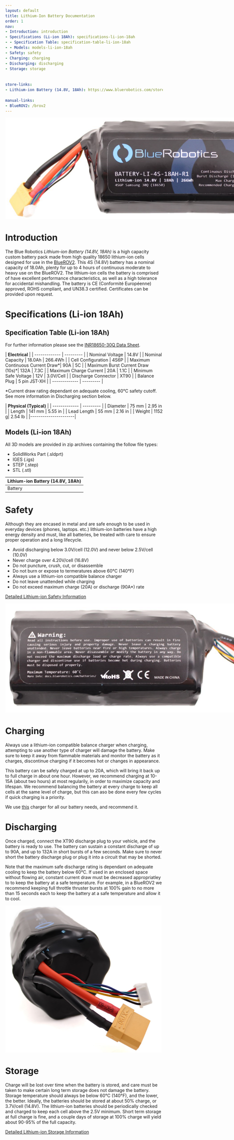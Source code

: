```yaml
---
layout: default
title: Lithium-Ion Battery Documentation
order: 1
nav:
- Introduction: introduction
- Specifications (Li-ion 18Ah): specifications-li-ion-18ah
- - Specification Table: specification-table-li-ion-18ah
- - Models: models-li-ion-18ah
- Safety: safety
- Charging: charging
- Discharging: discharging
- Storage: storage


store-links:
- Lithium-ion Battery (14.8V, 18Ah): https://www.bluerobotics.com/store/electronics/batteries/battery-li-4s-18ah-r1/

manual-links:
- BlueROV2: /brov2
---
```


<img src="/batteries/cad/BL4-1-crop.PNG" class="img-responsive" style="max-width:900px"  />

# Introduction

The Blue Robotics <em>Lithium-ion Battery (14.8V, 18Ah)</em> is a high capacity custom battery pack made from high quality 18650 lithium-ion cells designed for use in the [BlueROV2](https://www.bluerobotics.com/store/rov/bluerov2/). This 4S (14.8V) battery has a nominal capacity of 18.0Ah, plenty for up to 4 hours of continuous moderate to heavy use on the BlueROV2. The lithium-ion cells the battery is comprised of have excellent performance characteristics, as well as a high tolerance for accidental mishandling. The battery is CE (Conformité Européenne) approved, ROHS compliant, and UN38.3 certified. Certificates can be provided upon request.

# Specifications (Li-ion 18Ah)

## Specification Table (Li-ion 18Ah)

For further information please see the [INR18650-30Q Data Sheet](https://eu.nkon.nl/sk/k/30q.pdf).

|      **Electrical**       |
| ------------- | --------- |
| Nominal Voltage | 14.8V |
| Nominal Capacity | 18.0Ah | 266.4Wh |
| Cell Configuration | 4S6P |
| Maximum Continuous Current Draw*| 90A | 5C |
| Maximum Burst Current Draw (10s)*| 132A | 7.3C |
| Maximum Charge Current | 20A | 1.1C |
| Minimum Safe Voltage | 12V | 3.0V/Cell |
| Discharge Connector | XT90 |
| Balance Plug | 5 pin JST-XH |
| ------------- | --------- |

*Current draw rating dependant on adequate cooling, 60°C safety cutoff. See more information in Discharging section below.

|  **Physical (Typical)**  |
| ------------- | --------- |
| Diameter | 75 mm | 2.95 in |
| Length | 141 mm | 5.55 in |
| Lead Length | 55 mm | 2.16 in |
| Weight | 1152 g| 2.54 lb |
|----------------------|

## Models (Li-ion 18Ah)

All 3D models are provided in zip archives containing the follow file types:

- SolidWorks Part (.sldprt)
- IGES (.igs) 
- STEP (.step)
- STL (.stl)

|		**Lithium-ion Battery (14.8V, 18Ah)**																						|
| --------------------------------------------------------------------------------------------- |
| Battery | [BATTERY-LI-4S-18AH-R1.zip](cad/BATTERY-LI-4S-18AH-R1.zip) |

# Safety

Although they are encased in metal and are safe enough to be used in everyday devices (phones, laptops. etc.) lithium-ion batteries have a high energy density and must, like all batteries, be treated with care to ensure proper operation and a long lifecycle.

* Avoid discharging below 3.0V/cell (12.0V) and never below 2.5V/cell (10.0V)
* Never charge over 4.20V/cell (16.8V)
* Do not puncture, crush, cut, or disassemble
* Do not burn or expose to termeratures above 60°C (140°F)
* Always use a lithium-ion compatible balance charger
* Do not leave unattended while charging
* Do not exceed maximum charge (20A) or discharge (90A*) rate

[Detailed Lithium-ion Safety Information](https://batterybro.com/pages/18650-battery-safety)

<img src="/batteries/cad/BL4-2-crop.PNG" class="img-responsive" style="max-width:900px"  />

# Charging

Always use a lithium-ion compatible balance charger when charging, attempting to use another type of charger will damage the battery. Make sure to keep it away from flammable materials and monitor the battery as it charges, discontinue charging if it becomes hot or changes in appearance.

This battery can be safely charged at up to 20A, which will bring it back up to full charge in about one hour. However, we recommend charging at 10-15A (about two hours) at most regularily, in order to maximize capacity and lifespan. We recommend balancing the battery at every charge to keep all cells at the same level of charge, but this can aso be done every few cycles if quick charging is a priority.

We use [this](https://hobbyking.com/en_us/turnigy-reaktor-300w-20a-ac-dc-synchronous-balance-charger-discharger-us-plug.html) charger for all our battery needs, and recommend it. 

# Discharging

Once charged, connect the XT90 discharge plug to your vehicle, and the battery is ready to use. The battery can sustain a constant discharge of up to 90A, and up to 132A in short bursts of a few seconds. Make sure to never short the battery discharge plug or plug it into a circuit that may be shorted.

Note that the maximum safe discharge rating is dependant on adequate cooling to keep the battery below 60°C. If used in an enclosed space without flowing air, constant current draw must be decreased appropriatley to to keep the battery at a  safe temperature. For example, in a BlueROV2 we recommend keeping full throttle thruster bursts at 100% gain to no more than 15 seconds each to keep the battery at a safe temperature and allow it to cool.

<img src="/batteries/cad/BL4-3-crop.PNG" class="img-responsive" style="max-width:500px"  />

# Storage

Charge will be lost over time when the battery is stored, and care must be taken to make certain long term storage does not damage the battery. Storage temperature should always be below 60°C (140°F), and the lower, the better. Ideally, the batteries should be stored at about 50% charge, or 3.7V/cell (14.8V). The lithium-ion batteries should be periodically checked and charged to keep each cell above the 2.5V minimum. Short term storage at full charge is fine, and a couple days of storage at 100% charge will yield about 90-95% of the full capacity.

[Detailed Lithium-ion Storage Information](https://batterybro.com/blogs/18650-wholesale-battery-reviews/77975750-how-to-store-18650-batteries-safely)





